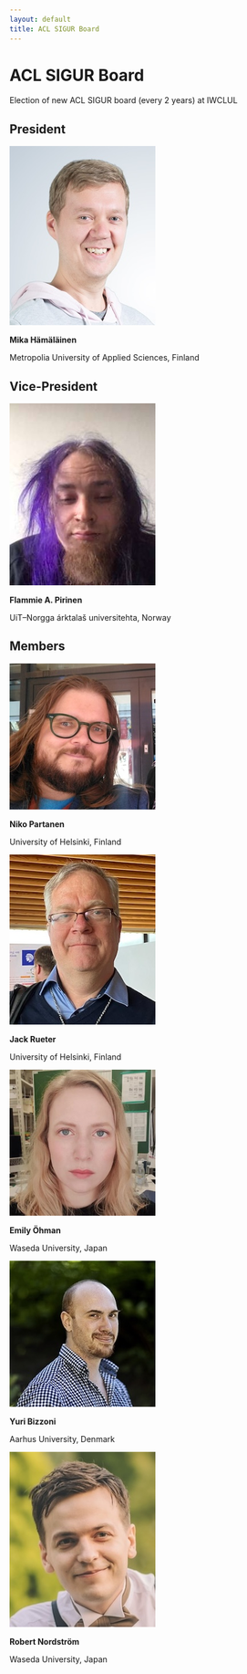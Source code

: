 ```yaml
---
layout: default
title: ACL SIGUR Board
---
```


# ACL SIGUR Board

Election of new ACL SIGUR board (every 2 years) at IWCLUL

## President

![Mika Hämäläinen](img/mika.jpeg)

**Mika Hämäläinen** 

Metropolia University of Applied Sciences, Finland

## Vice-President

![Flammie Pirinen](img/flammie.jpg)

**Flammie A. Pirinen**

UiT–Norgga árktalaš universitehta, Norway

## Members

![Niko Partanen](img/niko.jpg)

**Niko Partanen**

University of Helsinki, Finland

![Jack Rueter](img/jack.jpg)

**Jack Rueter**

University of Helsinki, Finland

![Emily Öhman](img/emily.jpeg)

**Emily Öhman**

Waseda University, Japan

![Yuri Bizzoni](img/yuri.jpg)

**Yuri Bizzoni**

Aarhus University, Denmark

![Robert Nordström](img/robert.jpg)

**Robert Nordström**

Waseda University, Japan


